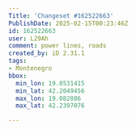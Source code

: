 ```yaml
---
Title: 'Changeset #162522663'
PublishDate: 2025-02-15T00:23:46Z
id: 162522663
user: L29Ah
comment: power lines, roads
created_by: iD 2.31.1
tags:
- Montenegro
bbox:
  min_lon: 19.0531415
  min_lat: 42.2049456
  max_lon: 19.082886
  max_lat: 42.2397076

---
```

